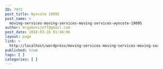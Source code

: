 ```yaml
---
ID: 7972
post_title: Wyncote 19095
post_name: >
  moving-services-moving-services-moving-services-wyncote-19095
author: mrgabonijeff@gmail.com
post_date: 2018-03-28 01:48:06
layout: page
link: >
  http://localhost/wordpress/moving-services-moving-services-moving-services-wyncote-19095/
published: true
tags: [ ]
categories: [ ]
---
```

